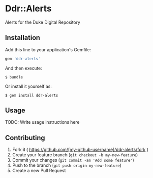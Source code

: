 # Ddr::Alerts

Alerts for the Duke Digital Repository

## Installation

Add this line to your application's Gemfile:

```ruby
gem 'ddr-alerts'
```

And then execute:

    $ bundle

Or install it yourself as:

    $ gem install ddr-alerts

## Usage

TODO: Write usage instructions here

## Contributing

1. Fork it ( https://github.com/[my-github-username]/ddr-alerts/fork )
2. Create your feature branch (`git checkout -b my-new-feature`)
3. Commit your changes (`git commit -am 'Add some feature'`)
4. Push to the branch (`git push origin my-new-feature`)
5. Create a new Pull Request
